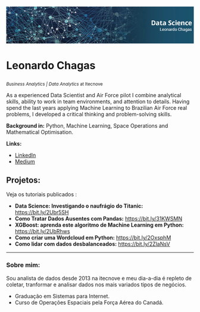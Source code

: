 <p align="center">
  <img src="BannerGithub.png" >
</p>

# Leonardo Chagas
<sub>*Business Analytics | Data Analytics* at Itecnove</sub>

As a experienced Data Scientist and Air Force pilot I combine analytical skills, ability to work in team environments, and attention to details. Having spend the last years applying Machine Learning to Brazilian Air Force real problems, I developed a critical thinking and problem-solving skills.

**Background in:** Python, Machine Learning, Space Operations and Mathematical Optimisation.

**Links:**
* [LinkedIn](https://www.linkedin.com/in/leonardo-chagas/)
* [Medium](https://medium.com/@leonarddocchagas)


## Projetos:
Veja os tutoriais publicados :

* **Data Science: Investigando o naufrágio do Titanic:** https://bit.ly/2Ubr5SH
* **Como Tratar Dados Ausentes com Pandas:** https://bit.ly/31KWSMN
* **XGBoost: aprenda este algoritmo de Machine Learning em Python:** https://bit.ly/2UbRhws
* **Como criar uma Wordcloud em Python:** https://bit.ly/2OxsphM
* **Como lidar com dados desbalanceados:** https://bit.ly/2ZlaNsV

---

### Sobre mim:

Sou analista de dados desde 2013 na itecnove e meu dia-a-dia é repleto de coletar, tranformar e analisar dados nos mais variados tipos de negócios.

* Graduação em Sistemas para Internet.
* Curso de Operações Espaciais pela Força Aérea do Canadá.



